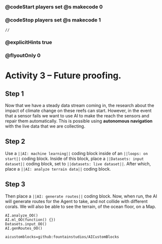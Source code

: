 ### @codeStart players set @s makecode 0
### @codeStop players set @s makecode 1

```template
//
```

### @explicitHints true
### @flyoutOnly 0

# Activity 3 – Future proofing.

## Step 1
Now that we have a steady data stream coming in, the research about the impact of climate change on these reefs can start. However, in 
the event that a sensor fails we want to use AI to make the reach the sensors and repair them automatically. 
This is possible using **autonomous navigation** with the live data that we are collecting.

## Step 2 
Use a `||AI: machine learning||` coding block inside of an `||loops: on start||` coding block.
Inside of this block, place a `||Datasets: input dataset||` coding block, set to `||datasets: live dataset||`.
After which, place a `||AI: analyze terrain data||` coding block. 

## Step 3
Then place a `||AI: generate routes||` coding block. 
Now, when run, the AI will generate routes for the Agent to take, and not collide with different corals. 
We will also be able to see the terrain, of the ocean floor, on a Map. 


```ghost
AI.analyze_OO()
AI.ml_OO(function() {})
Datasets.input_OO()
AI.genRoutes_OO()
```

```package
aicustomblocks=github:fountainstudios/AICustomBlocks
```